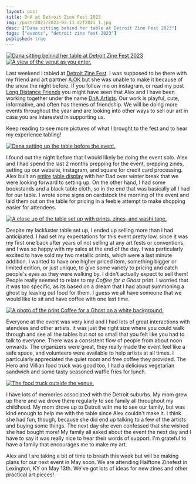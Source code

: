 ```yaml
---
layout: post
title: DnA at Detroit Zine Fest 2023
img: /post/2023/2023-03-11_dzf2023_1.jpg
desc: ["Dana sitting behind her table at Detroit Zine Fest 2023"]
tags: ["events", "detroit zine fest 2023"]
published: true
---
```


<a href="{{ site.img_base_url }}/post/2023/2023-03-11_dzf2023_1.jpg" title="Click for full size"><img src="{{ site.img_base_url }}/post/2023/2023-03-11_dzf2023_1.jpg" alt="Dana sitting behind her table at Detroit Zine Fest 2023"></a>
<a href="{{ site.img_base_url }}/post/2023/2023-03-11_dzf2023_2.jpg" title="Click for full size"><img src="{{ site.img_base_url }}/post/2023/2023-03-11_dzf2023_2.jpg" alt="A view of the venut as you enter."></a>

Last weekend I tabled at [Detroit Zine Fest](https://www.instagram.com/detzinefest/). I was supposed to be there with my friend and art partner [A.OK](https://aokvisualartist.com/) but she was unable to make it because of the snow the night before. If you follow me on instagram, or read my post [Long Distance Friends](https://www.danaamundsen.com/2023/02/19/ldf.html) you might have seen that Alex and I have been working together under the name [DnA Artists](https://www.dnaartists.net/). Our work is playful, cute, informative, and often has themes of friendship. We will be doing more events throughout the year and are looking into other ways to sell our art in case you are interested in supporting us.

Keep reading to see more pictures of what I brought to the fest and to hear my experience tabling!

<!--more-->

<a href="{{ site.img_base_url }}/post/2023/2023-03-11_dzf2023_4.jpg" title="Click for full size"><img src="{{ site.img_base_url }}/post/2023/2023-03-11_dzf2023_4.jpg" alt="Dana setting up the table before the event."></a>

I found out the night before that I would likely be doing the event solo. Alex and I had spend the last 2 months prepping for the event, prepping zines, setting up our website, instagram, and square for credit card processing. Alex built an [entire](https://www.instagram.com/reel/Co3HF6oDvpL/?utm_source=ig_web_copy_link) [table display](https://www.instagram.com/reel/Co4vzHPjvky/?utm_source=ig_web_copy_link) with her Dad over winter break that we were looking forward to setting up. On the other hand, I had some bookstands and a black table cloth, so in the end that was basically all I had for our table. I wrote some signs on cardstock the morning of the event and laid them out on the table for pricing in a feeble attempt to make shopping easier for attendees.

<a href="{{ site.img_base_url }}/post/2023/2023-03-11_dzf2023_5.jpg" title="Click for full size"><img src="{{ site.img_base_url }}/post/2023/2023-03-11_dzf2023_5.jpg" alt="A close up of the table set up with prints, zines, and washi tape."></a>

Despite my lackluster table set up, I ended up selling more than I had anticipated. I had set my expectations for this event pretty low, since it was my first one back after years of not selling at any art fests or conventions, and I was so happy with my sales at the end of the day. I was particularly excited to have sold my two metallic prints, which were a last minute addition. I wanted to have one higher priced item, something bigger or limited edition, or just unique, to give some variety to pricing and catch people's eyes as they were walking by. I didn't actually expect to sell them! People really seemed to relate to my *Coffee for a Ghost* print. I worried that it was too specific, as its based on a dream that I had about summoning a ghost by leaving out food for them. I guess we all have someone that we would like to sit and have coffee with one last time.

<a href="{{ site.img_base_url }}/post/2023/2023-03-11_dzf2023_6.png" title="Click for full size"><img src="{{ site.img_base_url }}/post/2023/2023-03-11_dzf2023_6.png" alt="A photo of the print Coffee for a Ghost on a white background."></a>

Everyone at the event was very kind and I had lots of great interactions with atendees and other artists. It was just the right size where you could walk through and see all the tables but not so small that you felt like you had to talk to everyone. There was a consistent flow of people from about noon onwards. The organizers were great, they really made the event feel like a safe space, and volunteers were available to help artists at all times. I particularly appreciated the quiet room and free coffee they provided. The Hero and Villian food truck was good too, I had a delicious vegetarian sandwich and some tasty seasoned waffle fries for lunch.

<a href="{{ site.img_base_url }}/post/2023/2023-03-11_dzf2023_3.jpg" title="Click for full size"><img src="{{ site.img_base_url }}/post/2023/2023-03-11_dzf2023_3.jpg" alt="The food truck outside the venue."></a>

I have lots of memories associated with the Detroit suburbs. My mom grew up there and we drove there regularly to see family all throughout my childhood. My mom drove up to Detroit with me to see our family, but was kind enough to help me with the table since Alex couldn't make it. I think she had fun, though, because she did end up talking to a few of the artists and buying some things. The next day she even confessed that she wished she had bought more! My family all asked about the event the next day and I have to say it was really nice to hear their words of support. I'm grateful to have a family that encourages me to make my art.

Alex and I are taking a bit of time to breath this week but will be making plans for our next event in May soon. We are attending Halftone Zinefest in Lexington, KY on May 13th. We've got lots of ideas for new zines and other practical art pieces!
